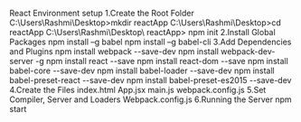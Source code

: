 React Environment setup
1.Create the Root Folder
   C:\Users\Rashmi\Desktop>mkdir reactApp
   C:\Users\Rashmi\Desktop>cd reactApp
   C:\Users\Rashmi\Desktop\ reactApp> npm init
2.Install Global Packages
   npm install –g babel
   npm install –g babel-cli
3.Add Dependencies and Plugins
    npm install webpack  --save-dev
    npm install webpack-dev-server  -g
    npm install react  --save
    npm install react-dom  --save
    npm install babel-core  --save-dev
    npm install babel-loader  --save-dev
    npm install babel-preset-react  --save-dev
    npm install babel-preset-es2015 --save-dev
4.Create the Files
    index.html
    App.jsx
    main.js
    webpack.config.js
5.Set Compiler, Server and Loaders
    Webpack.config.js
6.Running the Server
    npm start




